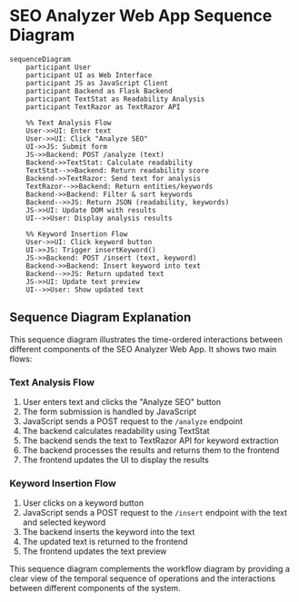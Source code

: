 # SEO Analyzer Web App Sequence Diagram

```mermaid
sequenceDiagram
    participant User
    participant UI as Web Interface
    participant JS as JavaScript Client
    participant Backend as Flask Backend
    participant TextStat as Readability Analysis
    participant TextRazor as TextRazor API

    %% Text Analysis Flow
    User->>UI: Enter text
    User->>UI: Click "Analyze SEO"
    UI->>JS: Submit form
    JS->>Backend: POST /analyze (text)
    Backend->>TextStat: Calculate readability
    TextStat-->>Backend: Return readability score
    Backend->>TextRazor: Send text for analysis
    TextRazor-->>Backend: Return entities/keywords
    Backend->>Backend: Filter & sort keywords
    Backend-->>JS: Return JSON (readability, keywords)
    JS->>UI: Update DOM with results
    UI-->>User: Display analysis results

    %% Keyword Insertion Flow
    User->>UI: Click keyword button
    UI->>JS: Trigger insertKeyword()
    JS->>Backend: POST /insert (text, keyword)
    Backend->>Backend: Insert keyword into text
    Backend-->>JS: Return updated text
    JS->>UI: Update text preview
    UI-->>User: Show updated text
```

## Sequence Diagram Explanation

This sequence diagram illustrates the time-ordered interactions between different components of the SEO Analyzer Web App. It shows two main flows:

### Text Analysis Flow
1. User enters text and clicks the "Analyze SEO" button
2. The form submission is handled by JavaScript
3. JavaScript sends a POST request to the `/analyze` endpoint
4. The backend calculates readability using TextStat
5. The backend sends the text to TextRazor API for keyword extraction
6. The backend processes the results and returns them to the frontend
7. The frontend updates the UI to display the results

### Keyword Insertion Flow
1. User clicks on a keyword button
2. JavaScript sends a POST request to the `/insert` endpoint with the text and selected keyword
3. The backend inserts the keyword into the text
4. The updated text is returned to the frontend
5. The frontend updates the text preview

This sequence diagram complements the workflow diagram by providing a clear view of the temporal sequence of operations and the interactions between different components of the system.